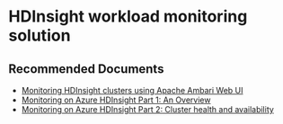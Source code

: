 <properties
    pageTitle="Managing Clusters: Apachi Amabari Web UI"
    description="TSG / How-to for know scenario"
    service="microsoft.hdinsight"
    resource="clusters"
    authors="ramakoni1"
    ms.author="ramakoni"
    displayOrder=""
    selfHelpType="Generic"
    supportTopicIds="32636456"
    resourceTags=""
    productPesIds="15078"
    cloudEnvironments="public"
    articleId="hdinsight-hdiworkloadmonitoring"
/>
#  HDInsight workload monitoring solution

## **Recommended Documents**

* [Monitoring HDInsight clusters using Apache Ambari Web UI](https://docs.microsoft.com/azure/hdinsight/hdinsight-hadoop-manage-ambari)
* [Monitoring on Azure HDInsight Part 1: An Overview](https://azure.microsoft.com/blog/monitoring-on-hdinsight-part-1-an-overview/)
* [Monitoring on Azure HDInsight Part 2: Cluster health and availability](https://azure.microsoft.com/blog/monitoring-on-azure-hdinsight-part-2-cluster-health-and-availability/)
